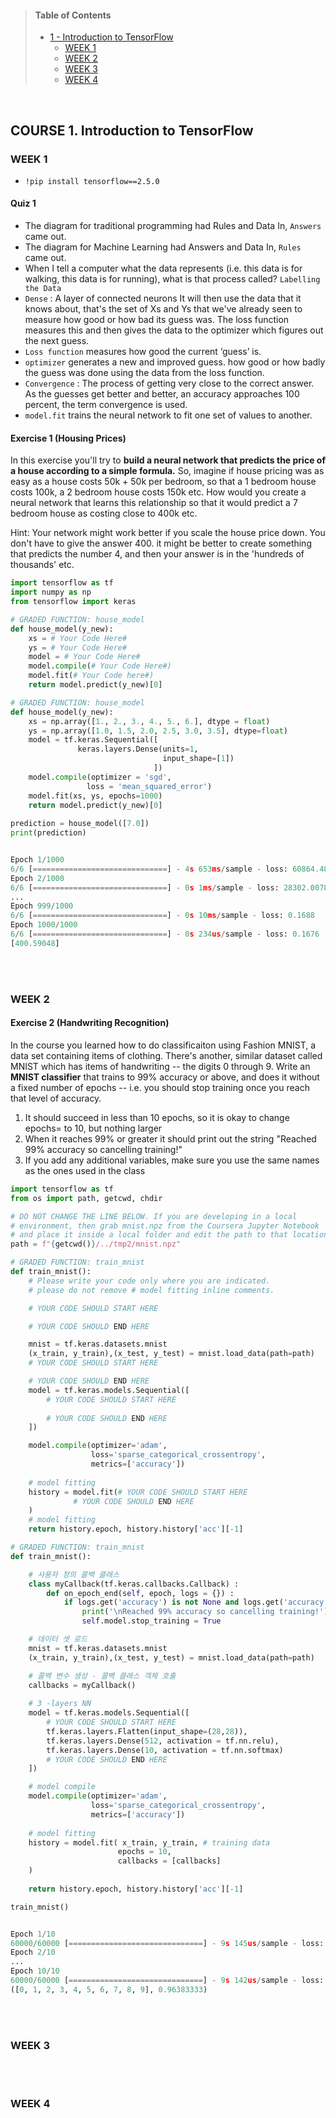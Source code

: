 
>#### Table of Contents
> - [1 - Introduction to TensorFlow](#1)
>   - [WEEK 1 ](#1-1)
>   - [WEEK 2 ](#1-2)
>   - [WEEK 3 ](#1-3)
>   - [WEEK 4 ](#1-4)

</br>

<a name='1'></a>
## COURSE 1. Introduction to TensorFlow

<a name='1-1'></a>
### WEEK 1
- `!pip install tensorflow==2.5.0`

#### Quiz 1
- The diagram for traditional programming had Rules and Data In, `Answers` came out.
- The diagram for Machine Learning had Answers and Data In, `Rules` came out.
- When I tell a computer what the data represents (i.e. this data is for walking, this data is for running), what is that process called? `Labelling the Data`
- `Dense` : A layer of connected neurons
 It will then use the data that it knows about, that's the set of Xs and Ys that we've already seen to measure how good or how bad its guess was. The loss function measures this and then gives the data to the optimizer which figures out the next guess.
 - `Loss function` measures how good the current ‘guess’ is.
- `optimizer` generates a new and improved guess. how good or how badly the guess was done using the data from the loss function. 
- `Convergence` : The process of getting very close to the correct answer.
As the guesses get better and better, an accuracy approaches 100 percent, the term convergence is used.
- `model.fit` trains the neural network to fit one set of values to another.

#### Exercise 1 (Housing Prices)
  In this exercise you'll try to **build a neural network that predicts the price of a house according to a simple formula.**
So, imagine if house pricing was as easy as a house costs 50k + 50k per bedroom, so that a 1 bedroom house costs 100k, a 2 bedroom house costs 150k etc.
How would you create a neural network that learns this relationship so that it would predict a 7 bedroom house as costing close to 400k etc.

  Hint: Your network might work better if you scale the house price down. You don't have to give the answer 400. it might be better to create something that predicts the number 4, and then your answer is in the 'hundreds of thousands' etc.

```py
import tensorflow as tf
import numpy as np
from tensorflow import keras

# GRADED FUNCTION: house_model
def house_model(y_new):
    xs = # Your Code Here#
    ys = # Your Code Here#
    model = # Your Code Here#
    model.compile(# Your Code Here#)
    model.fit(# Your Code here#)
    return model.predict(y_new)[0]
```

```py
# GRADED FUNCTION: house_model
def house_model(y_new):
    xs = np.array([1., 2., 3., 4., 5., 6.], dtype = float)
    ys = np.array([1.0, 1.5, 2.0, 2.5, 3.0, 3.5], dtype=float)
    model = tf.keras.Sequential([
               keras.layers.Dense(units=1, 
                                  input_shape=[1])
                                ])
    model.compile(optimizer = 'sgd',
                 loss = 'mean_squared_error')
    model.fit(xs, ys, epochs=1000)
    return model.predict(y_new)[0]
    
prediction = house_model([7.0])
print(prediction)    


Epoch 1/1000
6/6 [==============================] - 4s 653ms/sample - loss: 60864.4805
Epoch 2/1000
6/6 [==============================] - 0s 1ms/sample - loss: 28302.0078
...
Epoch 999/1000
6/6 [==============================] - 0s 10ms/sample - loss: 0.1688
Epoch 1000/1000
6/6 [==============================] - 0s 234us/sample - loss: 0.1676
[400.59048]
```

</br>
</br>

<a name='1-2'></a>
### WEEK 2
#### Exercise 2 (Handwriting Recognition)
In the course you learned how to do classificaiton using Fashion MNIST, a data set containing items of clothing. There's another, similar dataset called MNIST which has items of handwriting -- the digits 0 through 9. Write an **MNIST classifier** that trains to 99% accuracy or above, and does it without a fixed number of epochs -- i.e. you should stop training once you reach that level of accuracy.

1. It should succeed in less than 10 epochs, so it is okay to change epochs= to 10, but nothing larger
2. When it reaches 99% or greater it should print out the string "Reached 99% accuracy so cancelling training!"
3. If you add any additional variables, make sure you use the same names as the ones used in the class

```py
import tensorflow as tf
from os import path, getcwd, chdir

# DO NOT CHANGE THE LINE BELOW. If you are developing in a local
# environment, then grab mnist.npz from the Coursera Jupyter Notebook
# and place it inside a local folder and edit the path to that location
path = f"{getcwd()}/../tmp2/mnist.npz"

# GRADED FUNCTION: train_mnist
def train_mnist():
    # Please write your code only where you are indicated.
    # please do not remove # model fitting inline comments.

    # YOUR CODE SHOULD START HERE

    # YOUR CODE SHOULD END HERE

    mnist = tf.keras.datasets.mnist
    (x_train, y_train),(x_test, y_test) = mnist.load_data(path=path)
    # YOUR CODE SHOULD START HERE

    # YOUR CODE SHOULD END HERE
    model = tf.keras.models.Sequential([
        # YOUR CODE SHOULD START HERE
    
        # YOUR CODE SHOULD END HERE
    ])

    model.compile(optimizer='adam',
                  loss='sparse_categorical_crossentropy',
                  metrics=['accuracy'])
    
    # model fitting
    history = model.fit(# YOUR CODE SHOULD START HERE
              # YOUR CODE SHOULD END HERE
    )
    # model fitting
    return history.epoch, history.history['acc'][-1]
```

```py
# GRADED FUNCTION: train_mnist
def train_mnist():

    # 사용자 정의 콜백 클래스 
    class myCallback(tf.keras.callbacks.Callback) :
        def on_epoch_end(self, epoch, logs = {}) :
            if logs.get('accuracy') is not None and logs.get('accuracy') >= 0.99 :
                print('\nReached 99% accuracy so cancelling training!')
                self.model.stop_training = True

    # 데이터 셋 로드 
    mnist = tf.keras.datasets.mnist
    (x_train, y_train),(x_test, y_test) = mnist.load_data(path=path)

    # 콜백 변수 생성 - 콜백 클래스 객체 호출
    callbacks = myCallback()
    
    # 3 -layers NN
    model = tf.keras.models.Sequential([
        # YOUR CODE SHOULD START HERE
        tf.keras.layers.Flatten(input_shape=(28,28)),
        tf.keras.layers.Dense(512, activation = tf.nn.relu),
        tf.keras.layers.Dense(10, activation = tf.nn.softmax)
        # YOUR CODE SHOULD END HERE
    ])

    # model compile
    model.compile(optimizer='adam',
                  loss='sparse_categorical_crossentropy',
                  metrics=['accuracy'])
    
    # model fitting
    history = model.fit( x_train, y_train, # training data
                        epochs = 10,
                        callbacks = [callbacks]
    )
    
    return history.epoch, history.history['acc'][-1]

train_mnist()


Epoch 1/10
60000/60000 [==============================] - 9s 145us/sample - loss: 2.8917 - acc: 0.9067
Epoch 2/10
...
Epoch 10/10
60000/60000 [==============================] - 9s 142us/sample - loss: 0.1856 - acc: 0.9638
([0, 1, 2, 3, 4, 5, 6, 7, 8, 9], 0.96383333)
```

</br>
</br>

<a name='1-3'></a>
### WEEK 3

</br>
</br>



<a name='1-4'></a>
### WEEK 4


